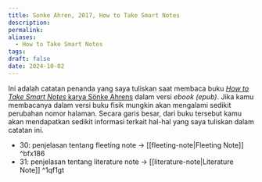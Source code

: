 ```yaml
---
title: Sonke Ahren, 2017, How to Take Smart Notes
description: 
permalink: 
aliases:
  - How to Take Smart Notes
tags: 
draft: false
date: 2024-10-02
---
```

Ini adalah catatan penanda yang saya tuliskan saat membaca buku [*How to Take Smart Notes* karya Sönke Ahrens](https://www.goodreads.com/book/show/34507927-how-to-take-smart-notes) dalam versi *ebook (epub)*. Jika kamu membacanya dalam versi buku fisik mungkin akan mengalami sedikit perubahan nomor halaman. Secara garis besar, dari buku tersebut kamu akan mendapatkan sedikit informasi terkait hal-hal yang saya tuliskan dalam catatan ini. 


- 30: penjelasan tentang fleeting note → [[fleeting-note|Fleeting Note]] ^bfx186
- 31: penjelasan tentang literature note  → [[literature-note|Literature Note]]  ^1qf1gt